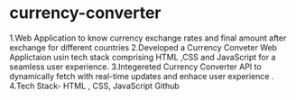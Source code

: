 # currency-converter

1.Web Application to know currency exchange rates  and final amount after exchange for different countries
2.Developed a Currency Conveter Web Applictaion usin tech stack comprising HTML ,CSS and JavaScript for a seamless user experience.
3.Integereted Currency Converter API to dynamically fetch with real-time updates and enhace user experience .
4.Tech Stack- HTML , CSS, JavaScript Github   